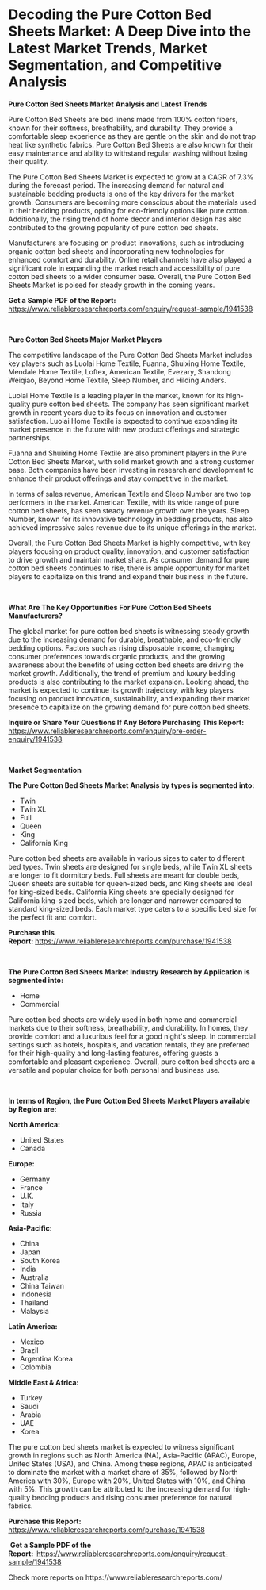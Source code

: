 <p><h1>Decoding the Pure Cotton Bed Sheets Market: A Deep Dive into the Latest Market Trends, Market Segmentation, and Competitive Analysis</h1></p><p><strong>Pure Cotton Bed Sheets Market Analysis and Latest Trends</strong></p>
<p><p>Pure Cotton Bed Sheets are bed linens made from 100% cotton fibers, known for their softness, breathability, and durability. They provide a comfortable sleep experience as they are gentle on the skin and do not trap heat like synthetic fabrics. Pure Cotton Bed Sheets are also known for their easy maintenance and ability to withstand regular washing without losing their quality.</p><p>The Pure Cotton Bed Sheets Market is expected to grow at a CAGR of 7.3% during the forecast period. The increasing demand for natural and sustainable bedding products is one of the key drivers for the market growth. Consumers are becoming more conscious about the materials used in their bedding products, opting for eco-friendly options like pure cotton. Additionally, the rising trend of home decor and interior design has also contributed to the growing popularity of pure cotton bed sheets.</p><p>Manufacturers are focusing on product innovations, such as introducing organic cotton bed sheets and incorporating new technologies for enhanced comfort and durability. Online retail channels have also played a significant role in expanding the market reach and accessibility of pure cotton bed sheets to a wider consumer base. Overall, the Pure Cotton Bed Sheets Market is poised for steady growth in the coming years.</p></p>
<p><strong>Get a Sample PDF of the Report:&nbsp;</strong> <a href="https://www.reliableresearchreports.com/enquiry/request-sample/1941538">https://www.reliableresearchreports.com/enquiry/request-sample/1941538</a></p>
<p>&nbsp;</p>
<p><strong>Pure Cotton Bed Sheets Major Market Players</strong></p>
<p><p>The competitive landscape of the Pure Cotton Bed Sheets Market includes key players such as Luolai Home Textile, Fuanna, Shuixing Home Textile, Mendale Home Textile, Loftex, American Textile, Evezary, Shandong Weiqiao, Beyond Home Textile, Sleep Number, and Hilding Anders.</p><p>Luolai Home Textile is a leading player in the market, known for its high-quality pure cotton bed sheets. The company has seen significant market growth in recent years due to its focus on innovation and customer satisfaction. Luolai Home Textile is expected to continue expanding its market presence in the future with new product offerings and strategic partnerships.</p><p>Fuanna and Shuixing Home Textile are also prominent players in the Pure Cotton Bed Sheets Market, with solid market growth and a strong customer base. Both companies have been investing in research and development to enhance their product offerings and stay competitive in the market.</p><p>In terms of sales revenue, American Textile and Sleep Number are two top performers in the market. American Textile, with its wide range of pure cotton bed sheets, has seen steady revenue growth over the years. Sleep Number, known for its innovative technology in bedding products, has also achieved impressive sales revenue due to its unique offerings in the market.</p><p>Overall, the Pure Cotton Bed Sheets Market is highly competitive, with key players focusing on product quality, innovation, and customer satisfaction to drive growth and maintain market share. As consumer demand for pure cotton bed sheets continues to rise, there is ample opportunity for market players to capitalize on this trend and expand their business in the future.</p></p>
<p>&nbsp;</p>
<p><strong>What Are The Key Opportunities For Pure Cotton Bed Sheets Manufacturers?</strong></p>
<p><p>The global market for pure cotton bed sheets is witnessing steady growth due to the increasing demand for durable, breathable, and eco-friendly bedding options. Factors such as rising disposable income, changing consumer preferences towards organic products, and the growing awareness about the benefits of using cotton bed sheets are driving the market growth. Additionally, the trend of premium and luxury bedding products is also contributing to the market expansion. Looking ahead, the market is expected to continue its growth trajectory, with key players focusing on product innovation, sustainability, and expanding their market presence to capitalize on the growing demand for pure cotton bed sheets.</p></p>
<p><strong>Inquire or Share Your Questions If Any Before Purchasing This Report:</strong> <a href="https://www.reliableresearchreports.com/enquiry/pre-order-enquiry/1941538">https://www.reliableresearchreports.com/enquiry/pre-order-enquiry/1941538</a></p>
<p>&nbsp;</p>
<p><strong>Market Segmentation</strong></p>
<p><strong>The Pure Cotton Bed Sheets Market Analysis by types is segmented into:</strong></p>
<p><ul><li>Twin</li><li>Twin XL</li><li>Full</li><li>Queen</li><li>King</li><li>California King</li></ul></p>
<p><p>Pure cotton bed sheets are available in various sizes to cater to different bed types. Twin sheets are designed for single beds, while Twin XL sheets are longer to fit dormitory beds. Full sheets are meant for double beds, Queen sheets are suitable for queen-sized beds, and King sheets are ideal for king-sized beds. California King sheets are specially designed for California king-sized beds, which are longer and narrower compared to standard king-sized beds. Each market type caters to a specific bed size for the perfect fit and comfort.</p></p>
<p><strong>Purchase this Report:&nbsp;</strong><a href="https://www.reliableresearchreports.com/purchase/1941538">https://www.reliableresearchreports.com/purchase/1941538</a></p>
<p>&nbsp;</p>
<p><strong>The Pure Cotton Bed Sheets Market Industry Research by Application is segmented into:</strong></p>
<p><ul><li>Home</li><li>Commercial</li></ul></p>
<p><p>Pure cotton bed sheets are widely used in both home and commercial markets due to their softness, breathability, and durability. In homes, they provide comfort and a luxurious feel for a good night's sleep. In commercial settings such as hotels, hospitals, and vacation rentals, they are preferred for their high-quality and long-lasting features, offering guests a comfortable and pleasant experience. Overall, pure cotton bed sheets are a versatile and popular choice for both personal and business use.</p></p>
<p>&nbsp;</p>
<p><strong>In terms of Region, the Pure Cotton Bed Sheets Market Players available by Region are:</strong></p>
<p>
    <p> <strong> North America: </strong>
        <ul>
            <li>United States</li>
            <li>Canada</li>
        </ul>
        </p> 
    <p> <strong> Europe: </strong>
        <ul>
            <li>Germany</li>
            <li>France</li>
            <li>U.K.</li>
            <li>Italy</li>
            <li>Russia</li>
        </ul>
        </p> 
    <p> <strong> Asia-Pacific: </strong>
        <ul>
            <li>China</li>
            <li>Japan</li>
            <li>South Korea</li>
            <li>India</li>
            <li>Australia</li>
            <li>China Taiwan</li>
            <li>Indonesia</li>
            <li>Thailand</li>
            <li>Malaysia</li>
        </ul>
        </p> 
    <p> <strong> Latin America: </strong>
        <ul>
            <li>Mexico</li>
            <li>Brazil</li>
            <li>Argentina Korea</li>
            <li>Colombia</li>
        </ul>
        </p> 
    <p> <strong> Middle East & Africa: </strong>
        <ul>
            <li>Turkey</li>
            <li>Saudi</li>
            <li>Arabia</li>
            <li>UAE</li>
            <li>Korea</li>
        </ul>
    </p>
    </p>
<p><p>The pure cotton bed sheets market is expected to witness significant growth in regions such as North America (NA), Asia-Pacific (APAC), Europe, United States (USA), and China. Among these regions, APAC is anticipated to dominate the market with a market share of 35%, followed by North America with 30%, Europe with 20%, United States with 10%, and China with 5%. This growth can be attributed to the increasing demand for high-quality bedding products and rising consumer preference for natural fabrics.</p></p>
<p><strong>Purchase this Report: </strong><a href="https://www.reliableresearchreports.com/purchase/1941538">https://www.reliableresearchreports.com/purchase/1941538</a></p>
<p>&nbsp;<strong>Get a Sample PDF of the Report:&nbsp;&nbsp;</strong><a href="https://www.reliableresearchreports.com/enquiry/request-sample/1941538">https://www.reliableresearchreports.com/enquiry/request-sample/1941538</a></p>
<p><strong></strong></p>
<p>Check more reports on https://www.reliableresearchreports.com/</p>